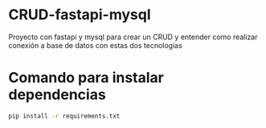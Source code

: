 # CRUD-fastapi-mysql
Proyecto con fastapi y mysql para crear un CRUD y entender como realizar conexión a base de datos con estas dos tecnologías

# Comando para instalar dependencias
```bash
pip install -r requirements.txt
```
